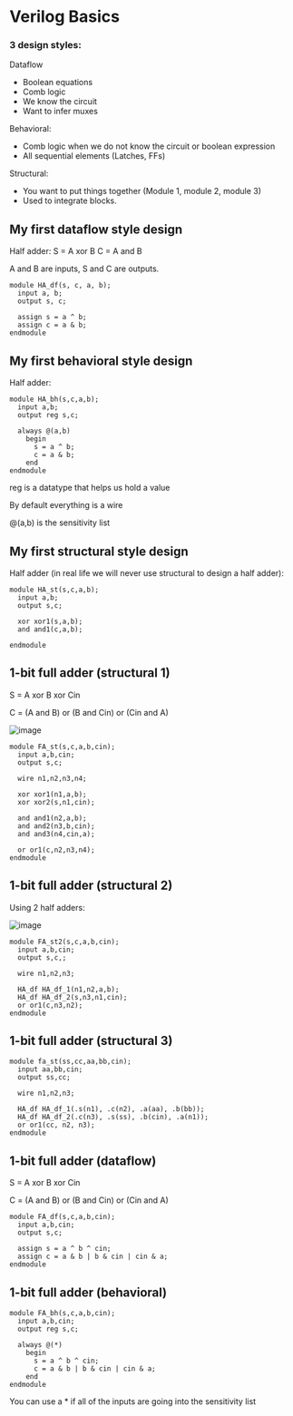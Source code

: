 # Verilog Basics

### 3 design styles:
Dataflow
- Boolean equations
- Comb logic
- We know the circuit
- Want to infer muxes

Behavioral:
- Comb logic when we do not know the circuit or boolean expression
- All sequential elements (Latches, FFs)

Structural:
- You want to put things together (Module 1, module 2, module 3)
- Used to integrate blocks.

## My first dataflow style design
Half adder:
S = A xor B
C = A and B

A and B are inputs, S and C are outputs.

```
module HA_df(s, c, a, b);
  input a, b;
  output s, c;

  assign s = a ^ b;
  assign c = a & b;
endmodule
```

## My first behavioral style design
Half adder:
```
module HA_bh(s,c,a,b);
  input a,b;
  output reg s,c;

  always @(a,b)
    begin
      s = a ^ b;
      c = a & b;
    end
endmodule
```

reg is a datatype that helps us hold a value

By default everything is a wire

@(a,b) is the sensitivity list

## My first structural style design
Half adder (in real life we will never use structural to design a half adder):
```
module HA_st(s,c,a,b);
  input a,b;
  output s,c;

  xor xor1(s,a,b);
  and and1(c,a,b);

endmodule
```

## 1-bit full adder (structural 1)
S = A xor B xor Cin

C = (A and B) or (B and Cin) or (Cin and A)

![image](https://github.com/coolnikitav/coding-lessons/assets/30304422/b313b48b-2daa-4870-868c-251fbd5fa664)


```
module FA_st(s,c,a,b,cin);
  input a,b,cin;
  output s,c;

  wire n1,n2,n3,n4;

  xor xor1(n1,a,b);
  xor xor2(s,n1,cin);

  and and1(n2,a,b);
  and and2(n3,b,cin);
  and and3(n4,cin,a);

  or or1(c,n2,n3,n4);
endmodule
```

## 1-bit full adder (structural 2)
Using 2 half adders:

![image](https://github.com/coolnikitav/coding-lessons/assets/30304422/f97ea989-fc54-400c-929b-35212998cbd8)

```
module FA_st2(s,c,a,b,cin);
  input a,b,cin;
  output s,c,;

  wire n1,n2,n3;

  HA_df HA_df_1(n1,n2,a,b);
  HA_df HA_df_2(s,n3,n1,cin);
  or or1(c,n3,n2);
endmodule
```

## 1-bit full adder (structural 3)

```
module fa_st(ss,cc,aa,bb,cin);
  input aa,bb,cin;
  output ss,cc;

  wire n1,n2,n3;

  HA_df HA_df_1(.s(n1), .c(n2), .a(aa), .b(bb));
  HA_df HA_df_2(.c(n3), .s(ss), .b(cin), .a(n1));
  or or1(cc, n2, n3);
endmodule
```

## 1-bit full adder (dataflow)

S = A xor B xor Cin

C = (A and B) or (B and Cin) or (Cin and A)

```
module FA_df(s,c,a,b,cin);
  input a,b,cin;
  output s,c;

  assign s = a ^ b ^ cin;
  assign c = a & b | b & cin | cin & a;
endmodule
```

## 1-bit full adder (behavioral)
```
module FA_bh(s,c,a,b,cin);
  input a,b,cin;
  output reg s,c;

  always @(*)
    begin
      s = a ^ b ^ cin;
      c = a & b | b & cin | cin & a;
    end
endmodule
```

You can use a * if all of the inputs are going into the sensitivity list
